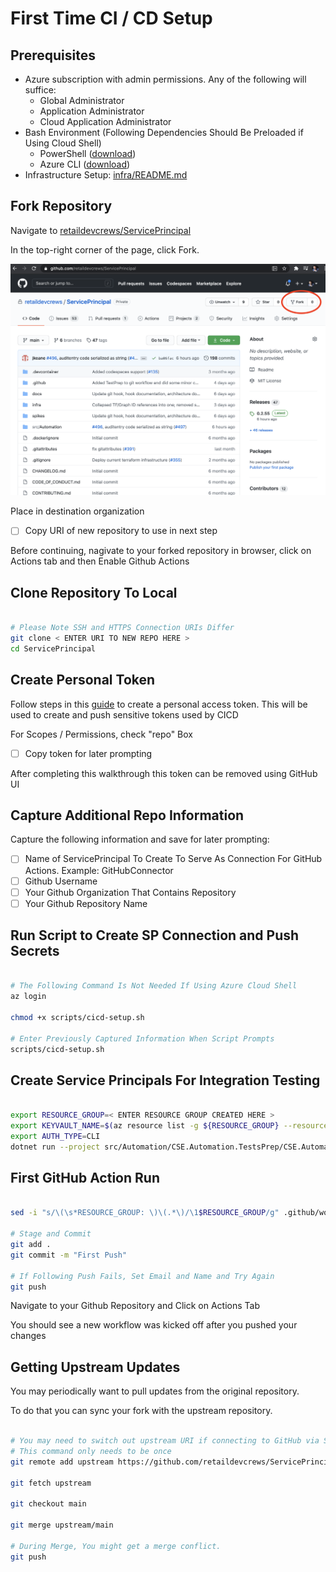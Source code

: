 # First Time CI / CD Setup

## Prerequisites

- Azure subscription with admin permissions. Any of the following will suffice:
  - Global Administrator
  - Application Administrator
  - Cloud Application Administrator
- Bash Environment (Following Dependencies Should Be Preloaded if Using Cloud Shell)
  - PowerShell ([download](https://docs.microsoft.com/en-us/powershell/scripting/install/installing-powershell?view=powershell-7.1))
  - Azure CLI ([download](https://docs.microsoft.com/en-us/cli/azure/install-azure-cli?view=azure-cli-latest))
- Infrastructure Setup: [infra/README.md](../infra/README.md)

## Fork Repository

Navigate to [retaildevcrews/ServicePrincipal](https://github.com/retaildevcrews/ServicePrincipal)

In the top-right corner of the page, click Fork.

![How to fork a repository](images/fork-repo.png)

Place in destination organization

- [ ] Copy URI of new repository to use in next step

Before continuing, nagivate to your forked repository in browser, click on Actions tab and then Enable Github Actions

## Clone Repository To Local

```sh

# Please Note SSH and HTTPS Connection URIs Differ
git clone < ENTER URI TO NEW REPO HERE >
cd ServicePrincipal

```

## Create Personal Token

Follow steps in this [guide](https://docs.github.com/en/free-pro-team@latest/github/authenticating-to-github/creating-a-personal-access-token) to create a personal access token. This will be used to create and push sensitive tokens used by CICD

For Scopes / Permissions, check "repo" Box

- [ ] Copy token for later prompting

After completing this walkthrough this token can be removed using GitHub UI

## Capture Additional Repo Information

Capture the following information and save for later prompting:

- [ ] Name of ServicePrincipal To Create To Serve As Connection For GitHub Actions. Example: GitHubConnector
- [ ] Github Username
- [ ] Your Github Organization That Contains Repository
- [ ] Your Github Repository Name

## Run Script to Create SP Connection and Push Secrets

```sh

# The Following Command Is Not Needed If Using Azure Cloud Shell
az login

chmod +x scripts/cicd-setup.sh

# Enter Previously Captured Information When Script Prompts
scripts/cicd-setup.sh

```

## Create Service Principals For Integration Testing

```sh

export RESOURCE_GROUP=< ENTER RESOURCE GROUP CREATED HERE >
export KEYVAULT_NAME=$(az resource list -g ${RESOURCE_GROUP} --resource-type Microsoft.KeyVault/vaults --query '[].name' -o tsv)
export AUTH_TYPE=CLI
dotnet run --project src/Automation/CSE.Automation.TestsPrep/CSE.Automation.TestsPrep.csproj

```

## First GitHub Action Run

```sh

sed -i "s/\(\s*RESOURCE_GROUP: \)\(.*\)/\1$RESOURCE_GROUP/g" .github/workflows/dockerCI.yml

# Stage and Commit
git add .
git commit -m "First Push"

# If Following Push Fails, Set Email and Name and Try Again
git push

```

Navigate to your Github Repository and Click on Actions Tab

You should see a new workflow was kicked off after you pushed your changes

## Getting Upstream Updates

You may periodically want to pull updates from the original repository.

To do that you can sync your fork with the upstream repository.

```sh

# You may need to switch out upstream URI if connecting to GitHub via SSH
# This command only needs to be once
git remote add upstream https://github.com/retaildevcrews/ServicePrincipal.git

git fetch upstream

git checkout main

git merge upstream/main

# During Merge, You might get a merge conflict.
git push

```
